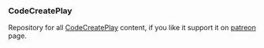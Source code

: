 ### CodeCreatePlay
Repository for all [CodeCreatePlay](https://www.patreon.com/CodeCreatePlay) content, if you like it support it on [patreon](https://www.patreon.com/CodeCreatePlay) page.
